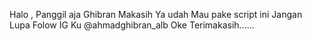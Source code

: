 Halo , Panggil aja Ghibran
Makasih Ya udah Mau pake script ini 
Jangan Lupa Folow IG Ku @ahmadghibran_alb
Oke Terimakasih......


